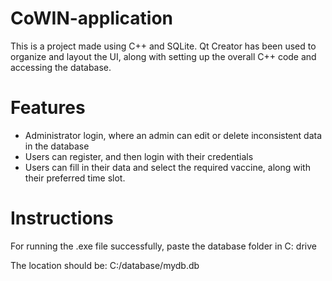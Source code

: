 # CoWIN-application
This is a project made using C++ and SQLite. Qt Creator has been used to organize and layout the UI, along with setting up the overall C++ code and accessing the database.

# Features
- Administrator login, where an admin can edit or delete inconsistent data in the database
- Users can register, and then login with their credentials
- Users can fill in their data and select the required vaccine, along with their preferred time slot.

# Instructions
For running the .exe file successfully, paste the database folder in C: drive

The location should be: C:/database/mydb.db
